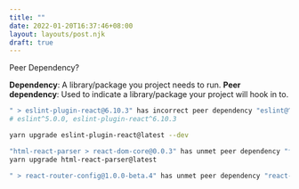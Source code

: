 ```yaml
---
title: ""
date: 2022-01-20T16:37:46+08:00
layout: layouts/post.njk
draft: true
---
```


Peer Dependency?

**Dependency**: A library/package you project needs to run.
**Peer dependency**: Used to indicate a library/package your project will hook in to.

```bash
" > eslint-plugin-react@6.10.3" has incorrect peer dependency "eslint@^2.0.0 || ^3.0.0"
# eslint^5.0.0, eslint-plugin-react^6.10.3

yarn upgrade eslint-plugin-react@latest --dev

"html-react-parser > react-dom-core@0.0.3" has unmet peer dependency "fbjs@*".
yarn upgrade html-react-parser@latest
```

```bash
" > react-router-config@1.0.0-beta.4" has unmet peer dependency "react-router@^4.2.0".
```

